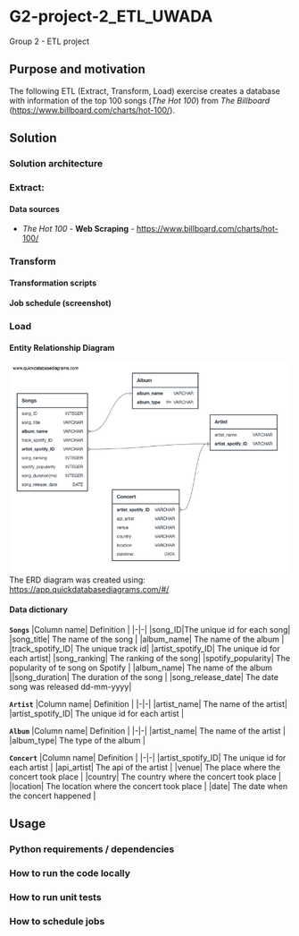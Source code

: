 # G2-project-2_ETL_UWADA
Group 2 - ETL project

## Purpose and motivation
The following ETL (Extract, Transform, Load) exercise creates a database with information of the top 100 songs (*The Hot 100*) from *The Billboard* (https://www.billboard.com/charts/hot-100/).


## Solution

### Solution architecture
### Extract:
#### Data sources
- *The Hot 100* - **Web Scraping** - https://www.billboard.com/charts/hot-100/

### Transform
#### Transformation scripts
#### Job schedule (screenshot)
### Load
#### Entity Relationship Diagram
![ERD](https://github.com/P219-C/G2-project-2_ETL_UWADA/blob/Oksana/ERD/QuickDBD-export%20(2).png)
The ERD diagram was created using: https://app.quickdatabasediagrams.com/#/

#### Data dictionary
<b>`Songs`</b>
|Column name| Definition | 
|-|-|
|song_ID|The unique id for each song| 
|song_title| The name of the song |
|album_name| The name of the album |
|track_spotify_ID| The unique track id|
|artist_spotify_ID| The unique id for each artist|
|song_ranking| The ranking of the song|
|spotify_popularity| The popularity of te song on Spotify |
|album_name| The name of the album ||song_duration| The duration of the song |
|song_release_date| The date song was released dd-mm-yyyy|

<b>`Artist`</b>
|Column name| Definition | 
|-|-|
|artist_name| The name of the artist|
|artist_spotify_ID| The unique id for each artist |

<b>`Album`</b>
|Column name| Definition | 
|-|-|
|artist_name| The name of the artist |
|album_type| The type of the album |

<b>`Concert`</b>
|Column name| Definition | 
|-|-|
|artist_spotify_ID| The unique id for each artist |
|api_artist| The api of the artist |
|venue| The place where the concert took place |
|country| The country where the concert took place |
|location| The location where the concert took place |
|date| The date when the concert happened |

## Usage

### Python requirements / dependencies
### How to run the code locally
### How to run unit tests
### How to schedule jobs
